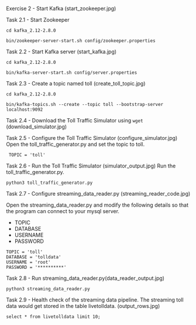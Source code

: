 
Exercise 2 - Start Kafka (start_zookeeper.jpg)

Task 2.1 - Start Zookeeper

```
cd kafka_2.12-2.8.0

bin/zookeeper-server-start.sh config/zookeeper.properties
```

Task 2.2 - Start Kafka server (start_kafka.jpg)

```
cd kafka_2.12-2.8.0

bin/kafka-server-start.sh config/server.properties
```

Task 2.3 - Create a topic named toll (create_toll_topic.jpg)
```
cd kafka_2.12-2.8.0

bin/kafka-topics.sh --create --topic toll --bootstrap-server localhost:9092
```

Task 2.4 - Download the Toll Traffic Simulator using 
`wget ` (download_simulator.jpg)

Task 2.5 - Configure the Toll Traffic Simulator (configure_simulator.jpg)
Open the toll_traffic_generator.py and set the topic to toll.

` TOPIC = 'toll'`

Task 2.6 - Run the Toll Traffic Simulator (simulator_output.jpg)
Run the toll_traffic_generator.py.

`python3 toll_traffic_generator.py`

Task 2.7 - Configure streaming_data_reader.py (streaming_reader_code.jpg)

Open the streaming_data_reader.py and modify the following details so that the program can connect to your mysql server.
* TOPIC
* DATABASE
* USERNAME
* PASSWORD

```
TOPIC = 'toll'
DATABASE = 'tolldata'
USERNAME = 'root'
PASSWORD = '**********'
```

Task 2.8 - Run streaming_data_reader.py(data_reader_output.jpg)

`python3 streaming_data_reader.py`

Task 2.9 - Health check of the streaming data pipeline.
The streaming toll data would get stored in the table livetolldata. (output_rows.jpg)

```
select * from livetolldata limit 10;
```
